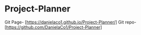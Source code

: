 # Project-Planner
Git Page- [https://danielaco1.github.io/Project-Planner/]
Git repo- [https://github.com/DanielaCo1/Project-Planner]